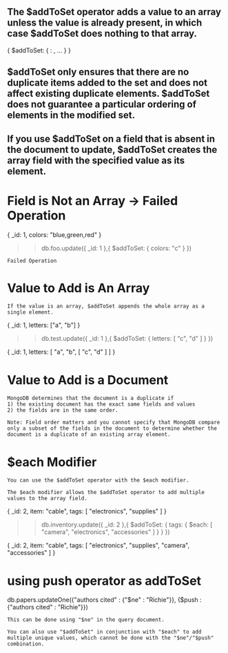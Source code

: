 ## The $addToSet operator adds a value to an array unless the value is already present, in which case $addToSet does nothing to that array.

{ $addToSet: { <field1>: <value1>, ... } }

## $addToSet only ensures that there are no duplicate items added to the set and does not affect existing duplicate elements. $addToSet does not guarantee a particular ordering of elements in the modified set.

## If you use $addToSet on a field that is absent in the document to update, $addToSet creates the array field with the specified value as its element.

# Field is Not an Array -> Failed Operation
{ 
  _id: 1, 
  colors: "blue,green,red" 
}

>> db.foo.update({ _id: 1 },{ $addToSet: { colors: "c" } })
    
    Failed Operation

# Value to Add is An Array

    If the value is an array, $addToSet appends the whole array as a single element.

{ 
  _id: 1,
  letters: ["a", "b"] 
}

>> db.test.update({ _id: 1 },{ $addToSet: { letters: [ "c", "d" ] } })

{ 
  _id: 1, 
  letters: [ "a", "b", [ "c", "d" ] ] 
  }

# Value to Add is a Document

    MongoDB determines that the document is a duplicate if
    1) the existing document has the exact same fields and values
    2) the fields are in the same order. 

    Note: Field order matters and you cannot specify that MongoDB compare only a subset of the fields in the document to determine whether the document is a duplicate of an existing array element.

# $each Modifier
    
    You can use the $addToSet operator with the $each modifier. 
    
    The $each modifier allows the $addToSet operator to add multiple values to the array field.

{ 
  _id: 2, 
  item: "cable", 
  tags: [ "electronics", "supplies" ] 
}

>> db.inventory.update({ _id: 2 },{ $addToSet: { tags: { $each: [ "camera", "electronics", "accessories" ] } } })

{
  _id: 2,
  item: "cable",
  tags: [ "electronics", "supplies", "camera", "accessories" ]
}

# using push operator as addToSet

db.papers.updateOne({"authors cited" : {"$ne" : "Richie"}}, {$push : {"authors cited" : "Richie"}})

    This can be done using "$ne" in the query document. 

    You can also use "$addToSet" in conjunction with "$each" to add multiple unique values, which cannot be done with the "$ne"/"$push" combination.